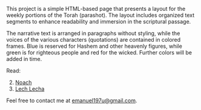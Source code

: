 This project is a simple HTML-based page that presents a layout for the weekly portions of the Torah (parashot). The layout includes organized text segments to enhance readability and immersion in the scriptural passage.

The narrative text is arranged in paragraphs without styling, while the voices of the various characters (quotations) are contained in colored frames. Blue is reserved for Hashem and other heavenly figures, while green is for righteous people and red for the wicked. Further colors will be added in time.

Read:

2. [Noach](https://eudroa00.github.io/parashot-besefer/noach.html)
3. [Lech Lecha](https://eudroa00.github.io/parashot-besefer/lechlecha.html)

Feel free to contact me at [emanuel197u@gmail.com](mailto:emanuel197u@gmail.com).
